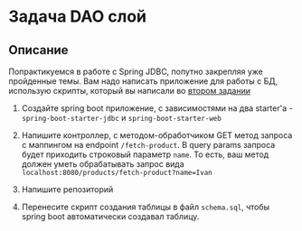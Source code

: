 # Задача DAO слой

## Описание
Попрактикуемся в работе с Spring JDBC, попутно закрепляя уже пройденные темы. Вам надо написать приложение для работы с БД, использую скрипты, который вы написали во [втором задании](../../sql-agg/task/README.md)

1. Создайте spring boot приложение, с зависимостями на два starter'а - `spring-boot-starter-jdbc` и `spring-boot-starter-web`

2. Напишите контроллер, с методом-обработчиком GET метод запроса с маппингом на endpoint `/fetch-product`. В query params запроса будет приходить строковый параметр `name`. То есть, ваш метод должен уметь обрабатывать запрос вида `localhost:8080/products/fetch-product?name=Ivan`

3. Напишите репозиторий

4. Перенесите скрипт создания таблицы в файл `schema.sql`, чтобы spring boot автоматически создавал таблицу.  